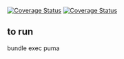 [![Coverage Status](https://coveralls.io/repos/skv-headless/task_manager/badge.png?branch=master)](https://coveralls.io/r/skv-headless/task_manager?branch=master)
[![Coverage Status](https://coveralls.io/repos/skv-headless/task_manager/badge.png?branch=develop)](https://coveralls.io/r/skv-headless/task_manager?branch=develop)

## to run

bundle exec puma